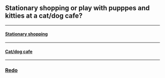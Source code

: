 ## Stationary shopping or play with pupppes and kitties at a cat/dog cafe?
---
#### [Stationary shopping](trips/stationary.md)
---
#### [Cat/dog cafe](trips/catdogcafe.md)
---

### [Redo](home.md)